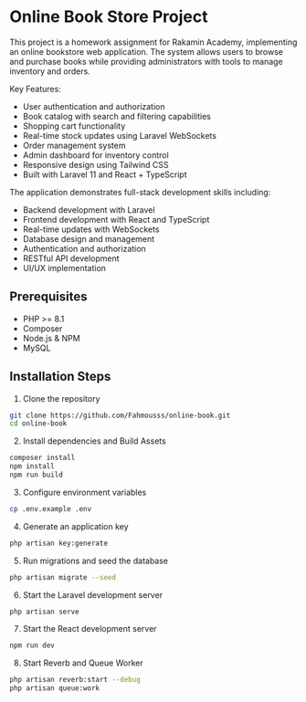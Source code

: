 # Online Book Store Project

This project is a homework assignment for Rakamin Academy, implementing an online bookstore web application. The system allows users to browse and purchase books while providing administrators with tools to manage inventory and orders.

Key Features:

-   User authentication and authorization
-   Book catalog with search and filtering capabilities
-   Shopping cart functionality
-   Real-time stock updates using Laravel WebSockets
-   Order management system
-   Admin dashboard for inventory control
-   Responsive design using Tailwind CSS
-   Built with Laravel 11 and React + TypeScript

The application demonstrates full-stack development skills including:

-   Backend development with Laravel
-   Frontend development with React and TypeScript
-   Real-time updates with WebSockets
-   Database design and management
-   Authentication and authorization
-   RESTful API development
-   UI/UX implementation

## Prerequisites

-   PHP >= 8.1
-   Composer
-   Node.js & NPM
-   MySQL

## Installation Steps

1. Clone the repository

```bash
git clone https://github.com/Fahmousss/online-book.git
cd online-book
```

2. Install dependencies and Build Assets

```bash
composer install
npm install
npm run build
```

3. Configure environment variables

```bash
cp .env.example .env
```

4. Generate an application key

```bash
php artisan key:generate
```

5. Run migrations and seed the database

```bash
php artisan migrate --seed
```

6. Start the Laravel development server

```bash
php artisan serve
```

7. Start the React development server

```bash
npm run dev
```

8. Start Reverb and Queue Worker

```bash
php artisan reverb:start --debug
php artisan queue:work
```
